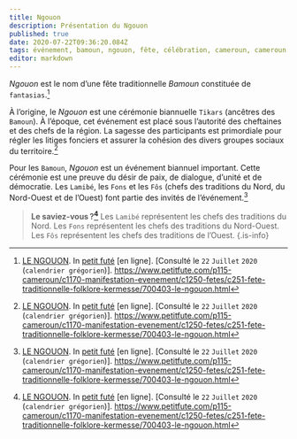 ```yaml
---
title: Ngouon
description: Présentation du Ngouon
published: true
date: 2020-07-22T09:36:20.084Z
tags: événement, bamoun, ngouon, fête, célébration, cameroun, cameroun 🇨🇲, tradition, fête traditionnelle, fête traditionnelle bamoun
editor: markdown
---
```


*Ngouon* est le nom d’une fête traditionnelle *Bamoun* constituée de `fantasias`.[^7]

À l’origine, le *Ngouon* est une cérémonie biannuelle `Tikars` (ancêtres des `Bamoun`). À l’époque, cet événement est placé sous l’autorité des cheftaines et des chefs de la région. La sagesse des participants est primordiale pour régler les litiges fonciers et assurer la cohésion des divers groupes sociaux du territoire.[^7]

Pour les `Bamoun`, *Ngouon* est un événement biannuel important. Cette cérémonie est une preuve du désir de paix, de dialogue, d’unité et de démocratie.
Les `Lamibé`, les `Fons` et les `Fôs` (chefs des traditions du Nord, du Nord-Ouest et de l’Ouest) font partie des invités de l’événement.[^7]

> **Le saviez-vous ?[^7]**
> Les `Lamibé` représentent les chefs des traditions du Nord.
> Les `Fons` représentent les chefs des traditions du Nord-Ouest.
> Les `Fôs` représentent les chefs des traditions de l’Ouest.
{.is-info}

[^7]: [LE NGOUON](https://www.petitfute.com/p115-cameroun/c1170-manifestation-evenement/c1250-fetes/c251-fete-traditionnelle-folklore-kermesse/700403-le-ngouon.html). In [petit futé](https://www.petitfute.com/) [en ligne]. [Consulté le `22` `Juillet` `2020` (`calendrier grégorien`)]. https://www.petitfute.com/p115-cameroun/c1170-manifestation-evenement/c1250-fetes/c251-fete-traditionnelle-folklore-kermesse/700403-le-ngouon.html